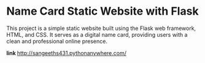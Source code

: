 # Name Card Static Website with Flask
This project is a simple static website built using the Flask web framework, HTML, and CSS. It serves as a digital name card, providing users with a clean and professional online presence.


<b>link </b>
http://sangeeths431.pythonanywhere.com/
